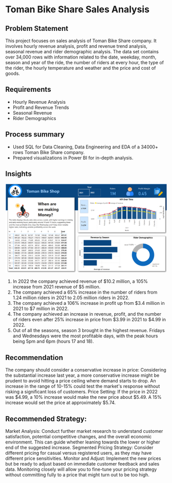 # Toman Bike Share Sales Analysis
## Problem Statement
This project focuses on sales analysis of Toman Bike Share company. It involves hourly revenue analysis, profit and revenue trend analysis, seasonal revenue and rider demographic analysis. The data set contains over 34,000 rows with information related to the date, weekday, month, season and year of the ride, the number of riders at every hour, the type of the rider, the hourly temperature and weather and the price and cost of goods.

## Requirements
* Hourly Revenue Analysis
* Profit and Revenue Trends
* Seasonal Revenue
* Rider Demographics
## Process summary

* Used SQL for Data Cleaning, Data Engineering and EDA of a 34000+ rows Toman Bike Share company.
* Prepared visualizations in Power BI for in-depth analysis.

## Insights
![](https://github.com/chinneee/SQL_BI--Toman-Bike-Share/blob/main/Bike_share_dashboard.png)
1. In 2022 the company achieved revenue of $10.2 million, a 105% increase from 2021 revenue of $5 million.
2. The company achieved a 65% increase in the number of riders from 1.24 million riders in 2021 to 2.05 million riders in 2022.
3. The company achieved a 106% increase in profit up from $3.4 million in 2021 to $7 million in 2022.
4. The company achieved an increase in revenue, profit, and the number of riders even after 25% increase in price from $3.99 in 2021 to $4.99 in 2022.
5. Out of all the seasons, season 3 brought in the highest revenue. Fridays and Wednesdays were the most profitable days, with the peak hours being 5pm and 6pm (hours 17 and 18).

## Recommendation
The company should consider a conservative increase in price: Considering the substantial increase last year, a more conservative increase might be prudent to avoid hitting a price ceiling where demand starts to drop. An increase in the range of 10-15% could test the market's response without risking a significant loss of customers.
Price Setting: If the price in 2022 was $4.99, a 10% increase would make the new price about $5.49. A 15% increase would set the price at approximately $5.74.

## Recommended Strategy:
Market Analysis: Conduct further market research to understand customer satisfaction, potential competitive changes, and the overall economic environment. This can guide whether leaning towards the lower or higher end of the suggested increase. Segmented Pricing Strategy: Consider different pricing for casual versus registered users, as they may have different price sensitivities.
Monitor and Adjust: Implement the new prices but be ready to adjust based on immediate customer feedback and sales data. Monitoring closely will allow you to fine-tune your pricing strategy without committing fully to a price that might turn out to be too high.
